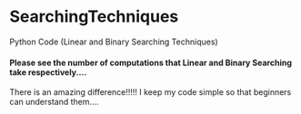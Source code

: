 # SearchingTechniques
Python Code (Linear and Binary Searching Techniques)
#### Please see the number of computations that Linear and Binary Searching take respectively....
  There is an amazing difference!!!!!
  I keep my code simple so that beginners can understand them....

